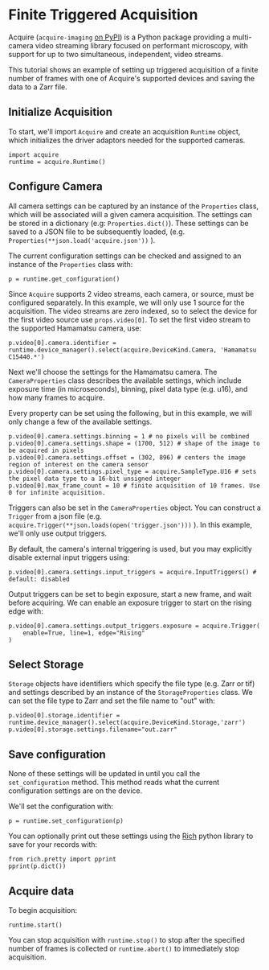 # Finite Triggered Acquisition
Acquire (`acquire-imaging` [on PyPI](https://pypi.org/project/acquire-imaging/)) is a Python package providing a multi-camera video streaming library focused on performant microscopy, with support for up to two simultaneous, independent, video streams.

This tutorial shows an example of setting up triggered acquisition of a finite number of frames with one of Acquire's supported devices and saving the data to a Zarr file.

## Initialize Acquisition

To start, we'll import `Acquire` and create an acquisition `Runtime` object, which initializes the driver adaptors needed for the supported cameras.
```
import acquire
runtime = acquire.Runtime()
```

## Configure Camera

All camera settings can be captured by an instance of the `Properties` class, which will be associated will a given camera acquisition. The settings can be stored in a dictionary (e.g: `Properties.dict()`). These settings can be saved to a JSON file to be subsequently loaded, (e.g. ` Properties(**json.load('acquire.json'))` ). 

The current configuration settings can be checked and assigned to an instance of the `Properties` class with:
```
p = runtime.get_configuration() 
```
Since `Acquire` supports 2 video streams, each camera, or source, must be configured separately. In this example, we will only use 1 source for the acquisition. The video streams are zero indexed, so to select the device for the first video source use `props.video[0]`. To set the first video stream to the supported Hamamatsu camera, use:
```
p.video[0].camera.identifier = runtime.device_manager().select(acquire.DeviceKind.Camera, 'Hamamatsu C15440.*')
```
Next we'll choose the settings for the Hamamatsu camera. The `CameraProperties` class describes the available settings, which include exposure time (in microseconds), binning, pixel data type (e.g. u16), and how many frames to acquire.

Every property can be set using the following, but in this example, we will only change a few of the available settings.

```
p.video[0].camera.settings.binning = 1 # no pixels will be combined
p.video[0].camera.settings.shape = (1700, 512) # shape of the image to be acquired in pixels
p.video[0].camera.settings.offset = (302, 896) # centers the image region of interest on the camera sensor
p.video[0].camera.settings.pixel_type = acquire.SampleType.U16 # sets the pixel data type to a 16-bit unsigned integer
p.video[0].max_frame_count = 10 # finite acquisition of 10 frames. Use 0 for infinite acquisition.
```
Triggers can also be set in the `CameraProperties` object. You can construct a `Trigger` from a json file (e.g. `acquire.Trigger(**json.loads(open('trigger.json')))` ). In this example, we'll only use output triggers.

By default, the camera's internal triggering is used, but you may explicitly disable external input triggers using:
```
p.video[0].camera.settings.input_triggers = acquire.InputTriggers() # default: disabled
```

Output triggers can be set to begin exposure, start a new frame, and wait before acquiring. We can enable an exposure trigger to start on the rising edge with:
```
p.video[0].camera.settings.output_triggers.exposure = acquire.Trigger(
	enable=True, line=1, edge="Rising"
)
```

## Select Storage

`Storage` objects have identifiers which specify the file type (e.g. Zarr or tif) and settings described by an instance of the `StorageProperties` class. We can set the file type to Zarr and set the file name to "out" with:
```
p.video[0].storage.identifier = runtime.device_manager().select(acquire.DeviceKind.Storage,'zarr') 
p.video[0].storage.settings.filename="out.zarr"
```

## Save configuration
None of these settings will be updated in until you call the `set_configuration` method. This method reads what the current configuration settings are on the device.

We'll set the configuration with:
```
p = runtime.set_configuration(p)
```

You can optionally print out these settings using the [Rich](https://rich.readthedocs.io/en/stable/introduction.html) python library to save for your records with:
```
from rich.pretty import pprint
pprint(p.dict())
```

## Acquire data

To begin acquisition:
```
runtime.start()
```

You can stop acquisition with `runtime.stop()` to stop after the specified number of frames is collected or `runtime.abort()` to immediately stop acquisition.